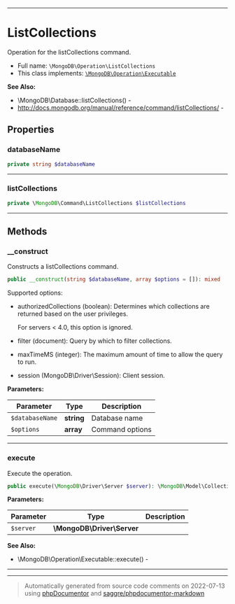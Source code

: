 ***

# ListCollections

Operation for the listCollections command.



* Full name: `\MongoDB\Operation\ListCollections`
* This class implements:
[`\MongoDB\Operation\Executable`](./Executable.md)

**See Also:**

* \MongoDB\Database::listCollections() - 
* http://docs.mongodb.org/manual/reference/command/listCollections/ - 



## Properties


### databaseName



```php
private string $databaseName
```






***

### listCollections



```php
private \MongoDB\Command\ListCollections $listCollections
```






***

## Methods


### __construct

Constructs a listCollections command.

```php
public __construct(string $databaseName, array $options = []): mixed
```

Supported options:

* authorizedCollections (boolean): Determines which collections are
  returned based on the user privileges.

  For servers < 4.0, this option is ignored.

* filter (document): Query by which to filter collections.

* maxTimeMS (integer): The maximum amount of time to allow the query to
  run.

* session (MongoDB\Driver\Session): Client session.






**Parameters:**

| Parameter | Type | Description |
|-----------|------|-------------|
| `$databaseName` | **string** | Database name |
| `$options` | **array** | Command options |




***

### execute

Execute the operation.

```php
public execute(\MongoDB\Driver\Server $server): \MongoDB\Model\CollectionInfoIterator
```








**Parameters:**

| Parameter | Type | Description |
|-----------|------|-------------|
| `$server` | **\MongoDB\Driver\Server** |  |



**See Also:**

* \MongoDB\Operation\Executable::execute() - 

***


***
> Automatically generated from source code comments on 2022-07-13 using [phpDocumentor](http://www.phpdoc.org/) and [saggre/phpdocumentor-markdown](https://github.com/Saggre/phpDocumentor-markdown)
